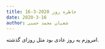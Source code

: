 ```yaml
---
title: خاطره روز 2020-3-16
date: 2020-3-16
author: شعبان محمد حسنی
---
```


امروزم یه روز عادی بود مثل روزای گذشته.